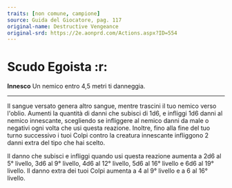 ```yaml
---
traits: [non comune, campione]
source: Guida del Giocatore, pag. 117
original-name: Destructive Vengeance
original-srd: https://2e.aonprd.com/Actions.aspx?ID=554
---
```


# Scudo Egoista :r:

**Innesco** Un nemico entro 4,5 metri ti danneggia.

---

Il sangue versato genera altro sangue, mentre trascini il tuo nemico verso
l'oblio. Aumenti la quantità di danni che subisci di 1d6, e infliggi 1d6 danni
al nemico innescante, scegliendo se infliggere al nemico danni da male o
negativi ogni volta che usi questa reazione. Inoltre, fino alla fine del tuo
turno successivo i tuoi Colpi contro la creatura innescante infliggono 2 danni
extra del tipo che hai scelto.

ll danno che subisci e infliggi quando usi questa reazione aumenta a 2d6 al 5°
livello, 3d6 al 9° livello, 4d6 al 12° livello, 5d6 al 16° livello e 6d6 al 19°
livello. Il danno extra dei tuoi Colpi aumenta a 4 al 9° livello e a 6 al 16°
livello.
